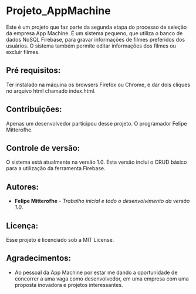 # Projeto_AppMachine

Este é um projeto que faz parte da segunda etapa do processo de seleção da empresa App Machine. É um sistema pequeno, que utiliza o banco de dados NoSQL Firebase, para gravar informações de filmes preferidos dos usuários. O sistema também permite editar informações dos filmes ou excluir filmes.

## Pré requisitos:

Ter instalado na máquina os browsers Firefox ou Chrome, e dar dois cliques no arquivo html chamado index.html.

## Contribuições:

Apenas um desenvolvedor participou desse projeto. O programador Felipe Mitterofhe.

## Controle de versão:

O sistema está atualmente na versão 1.0. Esta versão inclui o CRUD básico para a utilização da ferramenta Firebase.

## Autores:

* **Felipe Mitterofhe** - *Trabalho inicial e todo o desenvolvimento da versão 1.0*.

## Licença:

Esse projeto é licenciado sob a MIT License.

## Agradecimentos:

* Ao pessoal da App Machine por estar me dando a oportunidade de concorrer a uma vaga como desenvolvedor, em uma empresa com uma proposta inovadora e projetos interessantes.
